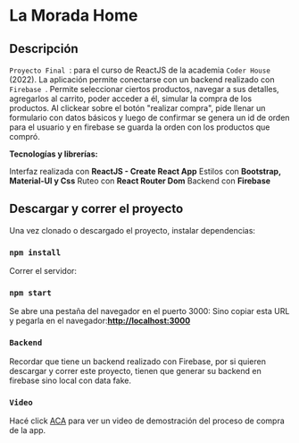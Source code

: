 # La Morada Home

## Descripción

 `Proyecto Final `: para el curso de ReactJS de la academia  `Coder House ` (2022). La aplicación permite conectarse con un backend realizado con  `Firebase `. Permite seleccionar ciertos productos, navegar a sus detalles, agregarlos al carrito, poder acceder a él, simular la compra de los productos. Al clickear sobre el botón "realizar compra", pide llenar un formulario con datos básicos y luego de confirmar se genera un id de orden para el usuario y en firebase se guarda la orden con los productos que compró.

**Tecnologías y librerías:**

Interfaz realizada con **ReactJS - Create React App**
Estilos con **Bootstrap, Material-UI y Css**
Ruteo con **React Router Dom**
Backend con **Firebase**

## Descargar y correr el proyecto

Una vez clonado o descargado el proyecto, instalar dependencias:

### `npm install`

Correr el servidor:

### `npm start`

Se abre una pestaña del navegador en el puerto 3000: Sino copiar esta URL y pegarla en el navegador:**[http://localhost:3000](http://localhost:3000)**

### `Backend`

Recordar que tiene un backend realizado con Firebase, por si quieren descargar y correr este proyecto, tienen que generar su backend en firebase sino local con data fake.

### `Video`

Hacé click [ACA](https://youtu.be/qnObwa0_HiI) para ver un video de demostración del proceso de compra de la app. 
